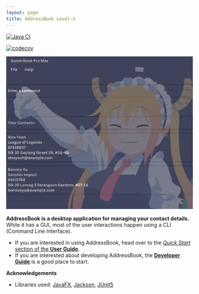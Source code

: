 ```yaml
---
layout: page
title: AddressBook Level-3
---
```


[//]: # ([![CI Status]&#40;https://github.com/se-edu/addressbook-level3/workflows/Java%20CI/badge.svg&#41;]&#40;https://github.com/se-edu/addressbook-level3/actions&#41;)
[![Java CI](https://github.com/AY2425S1-CS2103T-T12-4/tp/actions/workflows/gradle.yml/badge.svg)](https://github.com/AY2425S1-CS2103T-T12-4/tp/actions/workflows/gradle.yml)
<!-- codecov badge is still the addressbook-level3 one -->
[![codecov](https://codecov.io/gh/se-edu/addressbook-level3/branch/master/graph/badge.svg)](https://codecov.io/gh/se-edu/addressbook-level3)

![Ui](images/Ui.png)

**AddressBook is a desktop application for managing your contact details.** While it has a GUI, most of the user interactions happen using a CLI (Command Line Interface).

* If you are interested in using AddressBook, head over to the [_Quick Start_ section of the **User Guide**](UserGuide.html#quick-start).
* If you are interested about developing AddressBook, the [**Developer Guide**](DeveloperGuide.html) is a good place to start.


**Acknowledgements**

* Libraries used: [JavaFX](https://openjfx.io/), [Jackson](https://github.com/FasterXML/jackson), [JUnit5](https://github.com/junit-team/junit5)
